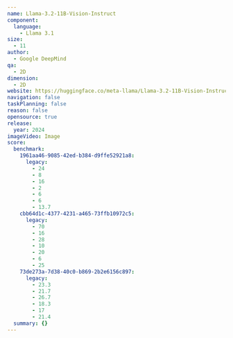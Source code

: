 ```yaml
---
name: Llama-3.2-11B-Vision-Instruct
component:
  language:
    - Llama 3.1
size:
  - 11
author:
  - Google DeepMind
qa:
  - 2D
dimension:
  - 2D
website: https://huggingface.co/meta-llama/Llama-3.2-11B-Vision-Instruct
navigation: false
taskPlanning: false
reason: false
opensource: true
release:
  year: 2024
imageVideo: Image
score:
  benchmark:
    1961aa46-9085-42ed-b384-d9ffe52921a8:
      legacy:
        - 24
        - 8
        - 16
        - 2
        - 6
        - 6
        - 13.7
    cbb64d1c-4377-4231-a465-73ffb10972c5:
      legacy:
        - 70
        - 16
        - 28
        - 10
        - 20
        - 6
        - 25
    73de273a-7d38-40c0-b869-2b2e6156c897:
      legacy:
        - 23.3
        - 21.7
        - 26.7
        - 18.3
        - 17
        - 21.4
  summary: {}
---
```

